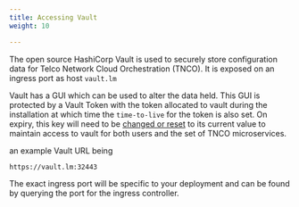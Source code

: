 ```yaml
---
title: Accessing Vault
weight: 10

---
```


The open source HashiCorp Vault is used to securely store configuration data for Telco Network Cloud Orchestration (TNCO). It is exposed on an ingress port as host `vault.lm`

Vault has a GUI which can be used to alter the data held. This GUI is protected by a Vault Token with the token allocated to vault during the installation at which time the `time-to-live` for the token is also set. On expiry, this key will need to be [changed or reset](/user-guides/administration/security/managing-vault-tokens/) to its current value to maintain access to vault for both users and the set of TNCO microservices.

an example Vault URL being
```
https://vault.lm:32443
```

The exact ingress port will be specific to your deployment and can be found by querying the port for the ingress controller.
